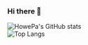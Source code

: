 ### Hi there 👋

![HowePa's GitHub stats](https://github-readme-stats.vercel.app/api?username=HowePa&show_icons=true&theme=radical)   
![Top Langs](https://github-readme-stats.vercel.app/api/top-langs/?username=HowePa&hide_progress=true&theme=radical)

<!--
**HowePa/HowePa** is a ✨ _special_ ✨ repository because its `README.md` (this file) appears on your GitHub profile.

Here are some ideas to get you started:

- 🔭 I’m currently working on ...
- 🌱 I’m currently learning ...
- 👯 I’m looking to collaborate on ...
- 🤔 I’m looking for help with ...
- 💬 Ask me about ...
- 📫 How to reach me: ...
- 😄 Pronouns: ...
- ⚡ Fun fact: ...
-->
